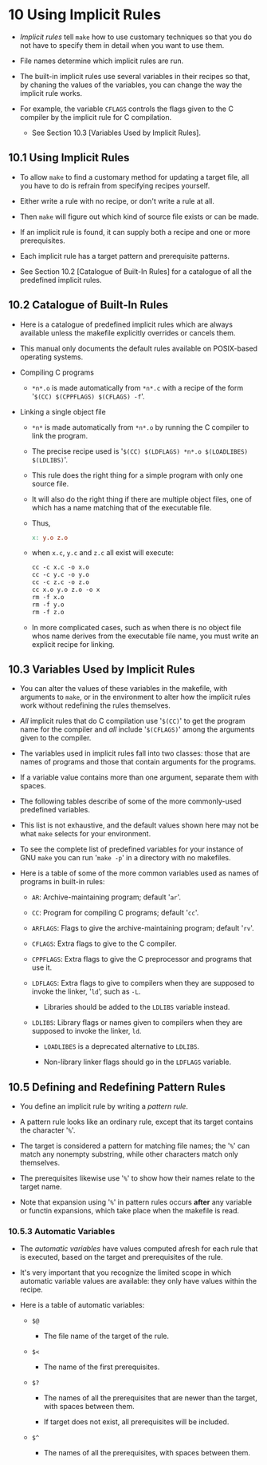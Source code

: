 # 10 Using Implicit Rules

- *Implicit rules* tell `make` how to use customary techniques so that you do not have to specify them in detail when you want to use them.

- File names determine which implicit rules are run.

- The built-in implicit rules use several variables in their recipes so that, by chaning the values of the variables, you can change the way the implicit rule works.

- For example, the variable `CFLAGS` controls the flags given to the C compiler by the implicit rule for C compilation.

	- See Section 10.3 [Variables Used by Implicit Rules].

## 10.1 Using Implicit Rules

- To allow `make` to find a customary method for updating a target file, all you have to do is refrain from specifying recipes yourself.

- Either write a rule with no recipe, or don't write a rule at all.

- Then `make` will figure out which kind of source file exists or can be made.

- If an implicit rule is found, it can supply both a recipe and one or more prerequisites.

- Each implicit rule has a target pattern and prerequisite patterns.

- See Section 10.2 [Catalogue of Built-In Rules] for a catalogue of all the predefined implicit rules.

## 10.2 Catalogue of Built-In Rules

- Here is a catalogue of predefined implicit rules which are always available unless the makefile explicitly overrides or cancels them.

- This manual only documents the default rules available on POSIX-based operating systems.

- Compiling C programs

	- `*n*.o` is made automatically from `*n*.c` with a recipe of the form '`$(CC) $(CPPFLAGS) $(CFLAGS) -f`'.

- Linking a single object file

	- `*n*` is made automatically from `*n*.o` by running the C compiler to link the program.

	- The precise recipe used is '`$(CC) $(LDFLAGS) *n*.o $(LOADLIBES) $(LDLIBS)`'.

	- This rule does the right thing for a simple program with only one source file.

	- It will also do the right thing if there are multiple object files, one of which has a name matching that of the executable file.

	- Thus,

		```Makefile
		x: y.o z.o
		```

	- when `x.c`, `y.c` and `z.c` all exist will execute:

		```Makefile
		cc -c x.c -o x.o
		cc -c y.c -o y.o
		cc -c z.c -o z.o
		cc x.o y.o z.o -o x
		rm -f x.o
		rm -f y.o
		rm -f z.o
		```

	- In more complicated cases, such as when there is no object file whos name derives from the executable file name, you must write an explicit recipe for linking.

## 10.3 Variables Used by Implicit Rules

- You can alter the values of these variables in the makefile, with arguments to `make`, or in the environment to alter how the implicit rules work without redefining the rules themselves.

- *All* implicit rules that do C compilation use '`$(CC)`' to get the program name for the compiler and *all* include '`$(CFLAGS)`' among the arguments given to the compiler.

- The variables used in implicit rules fall into two classes: those that are names of programs and those that contain arguments for the programs.

- If a variable value contains more than one argument, separate them with spaces.

- The following tables describe of some of the more commonly-used predefined variables.

- This list is not exhaustive, and the default values shown here may not be what `make` selects for your environment.

- To see the complete list of predefined variables for your instance of GNU `make` you can run '`make -p`' in a directory with no makefiles.

- Here is a table of some of the more common variables used as names of programs in built-in rules:

	- `AR`: Archive-maintaining program; default '`ar`'.

	- `CC`: Program for compiling C programs; default '`cc`'.

	- `ARFLAGS`: Flags to give the archive-maintaining program; default '`rv`'.

	- `CFLAGS`: Extra flags to give to the C compiler.

	- `CPPFLAGS`: Extra flags to give the C preprocessor and programs that use it.

	- `LDFLAGS`: Extra flags to give to compilers when they are supposed to invoke the linker, '`ld`', such as `-L`.

		- Libraries should be added to the `LDLIBS` variable instead.

	- `LDLIBS`: Library flags or names given to compilers when they are supposed to invoke the linker, `ld`.

		- `LOADLIBES` is a deprecated alternative to `LDLIBS`.

		- Non-library linker flags should go in the `LDFLAGS` variable.

## 10.5 Defining and Redefining Pattern Rules

- You define an implicit rule by writing a *pattern rule*.

- A pattern rule looks like an ordinary rule, except that its target contains the character '`%`'.

- The target is considered a pattern for matching file names; the '`%`' can match any nonempty substring, while other characters match only themselves.

- The prerequisites likewise use '`%`' to show how their names relate to the target name.

- Note that expansion using '`%`' in pattern rules occurs **after** any variable or functin expansions, which take place when the makefile is read.

### 10.5.3 Automatic Variables

- The *automatic variables* have values computed afresh for each rule that is executed, based on the target and prerequisites of the rule.

- It's very important that you recognize the limited scope in which automatic variable values are available: they only have values within the recipe.

- Here is a table of automatic variables:

	- `$@`

		- The file name of the target of the rule.

	- `$<`

		- The name of the first prerequisites.

	- `$?`

		- The names of all the prerequisites that are newer than the target, with spaces between them.

		- If target does not exist, all prerequisites will be included.

	- `$^`

		- The names of all the prerequisites, with spaces between them.
